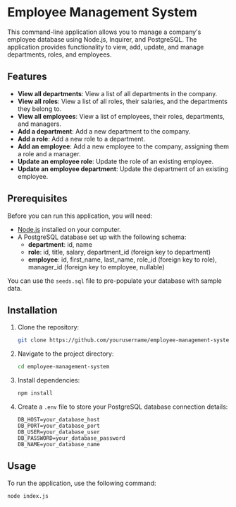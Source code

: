 # Employee Management System

This command-line application allows you to manage a company's employee database using Node.js, Inquirer, and PostgreSQL. The application provides functionality to view, add, update, and manage departments, roles, and employees.

## Features

- **View all departments**: View a list of all departments in the company.
- **View all roles**: View a list of all roles, their salaries, and the departments they belong to.
- **View all employees**: View a list of employees, their roles, departments, and managers.
- **Add a department**: Add a new department to the company.
- **Add a role**: Add a new role to a department.
- **Add an employee**: Add a new employee to the company, assigning them a role and a manager.
- **Update an employee role**: Update the role of an existing employee.
- **Update an employee department**: Update the department of an existing employee.

## Prerequisites

Before you can run this application, you will need:

- [Node.js](https://nodejs.org/) installed on your computer.
- A PostgreSQL database set up with the following schema:
  - **department**: id, name
  - **role**: id, title, salary, department_id (foreign key to department)
  - **employee**: id, first_name, last_name, role_id (foreign key to role), manager_id (foreign key to employee, nullable)

You can use the `seeds.sql` file to pre-populate your database with sample data.

## Installation

1. Clone the repository:
    ```bash
    git clone https://github.com/yourusername/employee-management-system.git
    ```

2. Navigate to the project directory:
    ```bash
    cd employee-management-system
    ```

3. Install dependencies:
    ```bash
    npm install
    ```

4. Create a `.env` file to store your PostgreSQL database connection details:
    ```
    DB_HOST=your_database_host
    DB_PORT=your_database_port
    DB_USER=your_database_user
    DB_PASSWORD=your_database_password
    DB_NAME=your_database_name
    ```

## Usage

To run the application, use the following command:

```bash
node index.js
